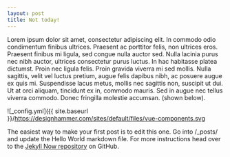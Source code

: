 ```yaml
---
layout: post
title: Not today!
---
```


Lorem ipsum dolor sit amet, consectetur adipiscing elit. In commodo odio condimentum finibus ultrices. Praesent ac porttitor felis, non ultrices eros. Praesent finibus mi ligula, sed congue nulla auctor sed. Nulla lacinia purus nec nibh auctor, ultrices consectetur purus luctus. In hac habitasse platea dictumst. Proin nec ligula felis. Proin gravida viverra mi sed mollis. Nulla sagittis, velit vel luctus pretium, augue felis dapibus nibh, ac posuere augue ex quis mi. Suspendisse lacus metus, mollis nec sagittis non, suscipit ut dui. Ut at orci aliquam, tincidunt ex in, commodo mauris. Sed in augue nec tellus viverra commodo. Donec fringilla molestie accumsan. (shown below).

![_config.yml]({{ site.baseurl }}/https://designhammer.com/sites/default/files/vue-components.svg

The easiest way to make your first post is to edit this one. Go into /_posts/ and update the Hello World markdown file. For more instructions head over to the [Jekyll Now repository](https://github.com/barryclark/jekyll-now) on GitHub.
